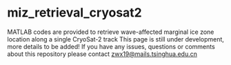 # miz_retrieval_cryosat2
MATLAB codes are provided to retrieve wave-affected marginal ice zone location along a single CryoSat-2 track
This page is still under development, more details to be added!
If you have any issues, questions or comments about this repository please contact zwx19@mails.tsinghua.edu.cn
